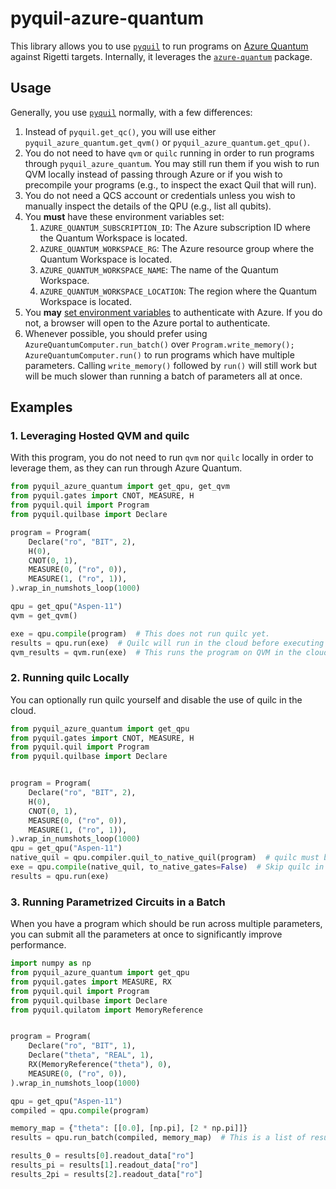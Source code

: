 # pyquil-azure-quantum

This library allows you to use [`pyquil`] to run programs on [Azure Quantum](https://azure.microsoft.com/en-us/services/quantum/) against Rigetti targets. Internally, it leverages the [`azure-quantum`] package.

## Usage

Generally, you use [`pyquil`] normally, with a few differences:

1. Instead of `pyquil.get_qc()`, you will use either `pyquil_azure_quantum.get_qvm()` or `pyquil_azure_quantum.get_qpu()`.
2. You do not need to have `qvm` or `quilc` running in order to run programs through `pyquil_azure_quantum`. You may still run them if you wish to run QVM locally instead of passing through Azure or if you wish to precompile your programs (e.g., to inspect the exact Quil that will run).
3. You do not need a QCS account or credentials unless you wish to manually inspect the details of the QPU (e.g., list all qubits).
4. You **must** have these environment variables set:
   1. `AZURE_QUANTUM_SUBSCRIPTION_ID`: The Azure subscription ID where the Quantum Workspace is located.
   2. `AZURE_QUANTUM_WORKSPACE_RG`: The Azure resource group where the Quantum Workspace is located. 
   3. `AZURE_QUANTUM_WORKSPACE_NAME`: The name of the Quantum Workspace.
   4. `AZURE_QUANTUM_WORKSPACE_LOCATION`: The region where the Quantum Workspace is located.
5. You **may** [set environment variables][azure auth] to authenticate with Azure. If you do not, a browser will open to the Azure portal to authenticate.
6. Whenever possible, you should prefer using `AzureQuantumComputer.run_batch()` over `Program.write_memory(); AzureQuantumComputer.run()` to run programs which have multiple parameters. Calling `write_memory()` followed by `run()` will still work but will be much slower than running a batch of parameters all at once.


## Examples

### 1. Leveraging Hosted QVM and quilc

With this program, you do not need to run `qvm` nor `quilc` locally in order to leverage them, as they can run through Azure Quantum.

```python
from pyquil_azure_quantum import get_qpu, get_qvm
from pyquil.gates import CNOT, MEASURE, H
from pyquil.quil import Program
from pyquil.quilbase import Declare

program = Program(
    Declare("ro", "BIT", 2),
    H(0),
    CNOT(0, 1),
    MEASURE(0, ("ro", 0)),
    MEASURE(1, ("ro", 1)),
).wrap_in_numshots_loop(1000)

qpu = get_qpu("Aspen-11")
qvm = get_qvm()

exe = qpu.compile(program)  # This does not run quilc yet.
results = qpu.run(exe)  # Quilc will run in the cloud before executing the program.
qvm_results = qvm.run(exe)  # This runs the program on QVM in the cloud, not locally.
```

### 2. Running quilc Locally

You can optionally run quilc yourself and disable the use of quilc in the cloud.

```python
from pyquil_azure_quantum import get_qpu
from pyquil.gates import CNOT, MEASURE, H
from pyquil.quil import Program
from pyquil.quilbase import Declare


program = Program(
    Declare("ro", "BIT", 2),
    H(0),
    CNOT(0, 1),
    MEASURE(0, ("ro", 0)),
    MEASURE(1, ("ro", 1)),
).wrap_in_numshots_loop(1000)
qpu = get_qpu("Aspen-11")
native_quil = qpu.compiler.quil_to_native_quil(program)  # quilc must be running locally to compile
exe = qpu.compile(native_quil, to_native_gates=False)  # Skip quilc in the cloud
results = qpu.run(exe)
```

### 3. Running Parametrized Circuits in a Batch

When you have a program which should be run across multiple parameters, you can submit all the parameters at once to significantly improve performance.

```python
import numpy as np
from pyquil_azure_quantum import get_qpu
from pyquil.gates import MEASURE, RX
from pyquil.quil import Program
from pyquil.quilbase import Declare
from pyquil.quilatom import MemoryReference


program = Program(
    Declare("ro", "BIT", 1),
    Declare("theta", "REAL", 1),
    RX(MemoryReference("theta"), 0),
    MEASURE(0, ("ro", 0)),
).wrap_in_numshots_loop(1000)

qpu = get_qpu("Aspen-11")
compiled = qpu.compile(program)

memory_map = {"theta": [[0.0], [np.pi], [2 * np.pi]]}
results = qpu.run_batch(compiled, memory_map)  # This is a list of results, one for each parameter set.

results_0 = results[0].readout_data["ro"]
results_pi = results[1].readout_data["ro"]
results_2pi = results[2].readout_data["ro"]
```


[`azure-quantum`]: https://github.com/microsoft/qdk-python
[`pyquil`]: https://pyquil-docs.rigetti.com/en/stable/
[azure auth]: https://docs.microsoft.com/en-us/azure/quantum/optimization-authenticate-service-principal#authenticate-as-the-service-principal
